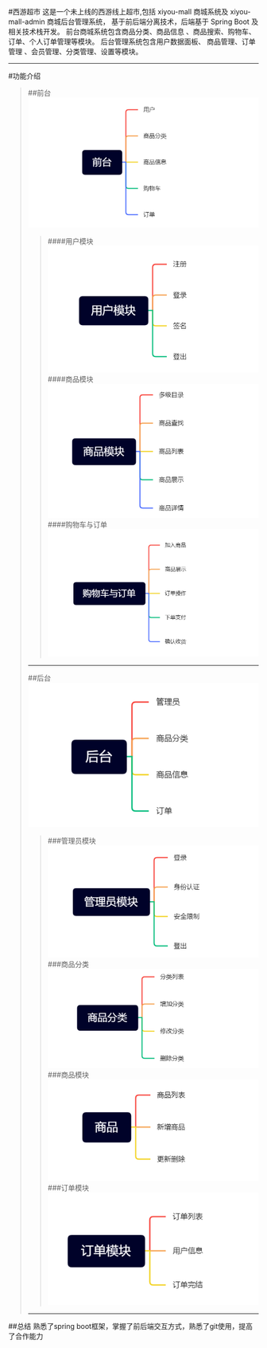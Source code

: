 #西游超市
这是一个未上线的西游线上超市,包括 xiyou-mall 商城系统及 xiyou-mall-admin 商城后台管理系统，
基于前后端分离技术，后端基于 Spring Boot 及相关技术栈开发。 前台商城系统包含商品分类、商品信息
、商品搜索、购物车、订单、个人订单管理等模块。 后台管理系统包含用户数据面板、 商品管理、订单管理
、会员管理、分类管理、设置等模块。
***
#功能介绍
>##前台
>![前台](picture/qiantai1.png)
>>####用户模块
>>![用户模块](picture/yonghumokuai1.png)
>>####商品模块
>>![商品模块](picture/shangping1.png)
>>####购物车与订单
>>![购物车与订单](picture/goudindan1.png)
>***
>##后台
>![后台](picture/houtai2.png)
>>###管理员模块
>>![img.png](picture/guanliyuan2.png)
>>###商品分类
>>![img.png](picture/shangpingfenlei2.png)
>>###商品模块
>>![img.png](picture/shangping2.png)
>>###订单模块
>>![img.png](picture/dingdan2.png)
> ***
##总结
熟悉了spring boot框架，掌握了前后端交互方式，熟悉了git使用，提高了合作能力
